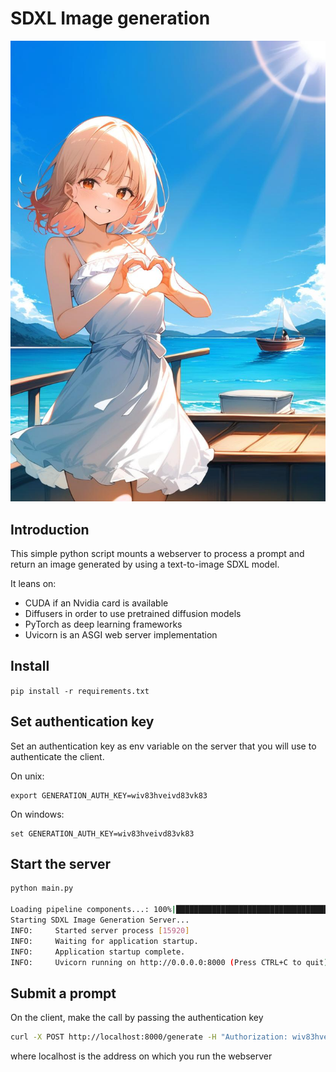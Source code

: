 # SDXL Image generation

![image](./assets/logo.jpg)

## Introduction

This simple python script mounts a webserver to process a prompt and return an image generated by using a text-to-image SDXL model.

It leans on:

- CUDA if an Nvidia card is available
- Diffusers in order to use pretrained diffusion models
- PyTorch as deep learning frameworks
- Uvicorn is an ASGI web server implementation

## Install

`pip install -r requirements.txt `

## Set authentication key

Set an authentication key as env variable on the server that you will use to authenticate the client.

On unix:

```
export GENERATION_AUTH_KEY=wiv83hveivd83vk83
```


On windows:

```
set GENERATION_AUTH_KEY=wiv83hveivd83vk83
```


## Start the server

```bash
python main.py

Loading pipeline components...: 100%|████████████████████████████████████████████████████| 7/7 [00:16<00:00,  2.40s/it]
Starting SDXL Image Generation Server...
INFO:     Started server process [15920]
INFO:     Waiting for application startup.
INFO:     Application startup complete.
INFO:     Uvicorn running on http://0.0.0.0:8000 (Press CTRL+C to quit)
```


## Submit a prompt

On the client, make the call by passing the authentication key


```bash
curl -X POST http://localhost:8000/generate -H "Authorization: wiv83hveivd83vk83" -H "Content-Type: application/json" -d '{"prompt": "A serene mountain landscape at sunset", "model_type": "anime", "height": 512, "width": 512}' -o landscape.jpg
```

where localhost is the address on which you run the webserver